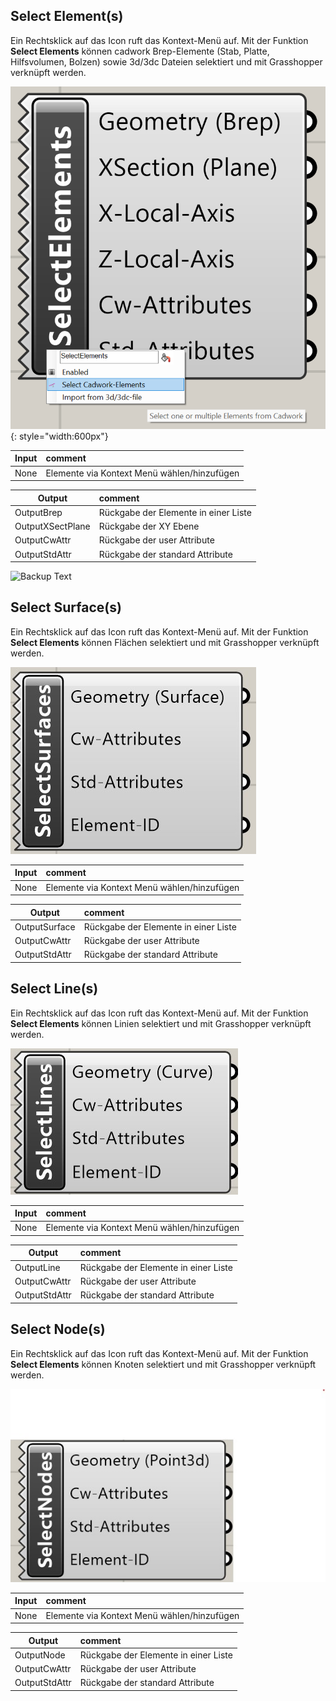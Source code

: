 ## Select Element(s)

Ein Rechtsklick auf das Icon ruft das Kontext-Menü auf.
Mit der Funktion **Select Elements** können cadwork Brep-Elemente (Stab, Platte, Hilfsvolumen, Bolzen) sowie 3d/3dc Dateien selektiert und mit Grasshopper verknüpft werden.

![Backup Text](../img/select_brep.png "BREP"){: style="width:600px"}

| Input | comment                                     |
| ----- | :------------------------------------------ |
| None  | Elemente via Kontext Menü wählen/hinzufügen |

| Output           | comment                              |
| ---------------- | :----------------------------------- |
| OutputBrep       | Rückgabe der Elemente in einer Liste |
| OutputXSectPlane | Rückgabe der XY Ebene                |
| OutputCwAttr     | Rückgabe der user Attribute          |
| OutputStdAttr    | Rückgabe der standard Attribute      |

![Backup Text](../img/brep.jpg "BREP")

## Select Surface(s)

Ein Rechtsklick auf das Icon ruft das Kontext-Menü auf.
Mit der Funktion **Select Elements** können Flächen selektiert und mit Grasshopper verknüpft werden.

![Backup Text](../img/selectSurface.jpg "Surface")

| Input | comment                                     |
| ----- | :------------------------------------------ |
| None  | Elemente via Kontext Menü wählen/hinzufügen |

| Output        | comment                              |
| ------------- | :----------------------------------- |
| OutputSurface | Rückgabe der Elemente in einer Liste |
| OutputCwAttr  | Rückgabe der user Attribute          |
| OutputStdAttr | Rückgabe der standard Attribute      |

## Select Line(s)

Ein Rechtsklick auf das Icon ruft das Kontext-Menü auf.
Mit der Funktion **Select Elements** können Linien selektiert und mit Grasshopper verknüpft werden.

![Backup Text](../img/selectLine.jpg "Line")

| Input | comment                                     |
| ----- | :------------------------------------------ |
| None  | Elemente via Kontext Menü wählen/hinzufügen |

| Output        | comment                              |
| ------------- | :----------------------------------- |
| OutputLine    | Rückgabe der Elemente in einer Liste |
| OutputCwAttr  | Rückgabe der user Attribute          |
| OutputStdAttr | Rückgabe der standard Attribute      |

## Select Node(s)

Ein Rechtsklick auf das Icon ruft das Kontext-Menü auf.
Mit der Funktion **Select Elements** können Knoten selektiert und mit Grasshopper verknüpft werden.

![Backup Text](../img/selectNode.jpg "Node")

| Input | comment                                     |
| ----- | :------------------------------------------ |
| None  | Elemente via Kontext Menü wählen/hinzufügen |

| Output        | comment                              |
| ------------- | :----------------------------------- |
| OutputNode    | Rückgabe der Elemente in einer Liste |
| OutputCwAttr  | Rückgabe der user Attribute          |
| OutputStdAttr | Rückgabe der standard Attribute      |
